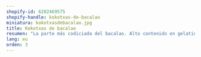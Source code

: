 ```yaml
---
shopify-id: 6202469575
shopify-handle: kokotxas-de-bacalao
miniatura: kokotxasdebacalao.jpg
title: Kokotxas de bacalao
resumen: "La parte más codiciada del bacalao. Alto contenido en gelatina. Envasado:bandeja de 1 kg aprox."
lang: eu
orden: 3
---
```

